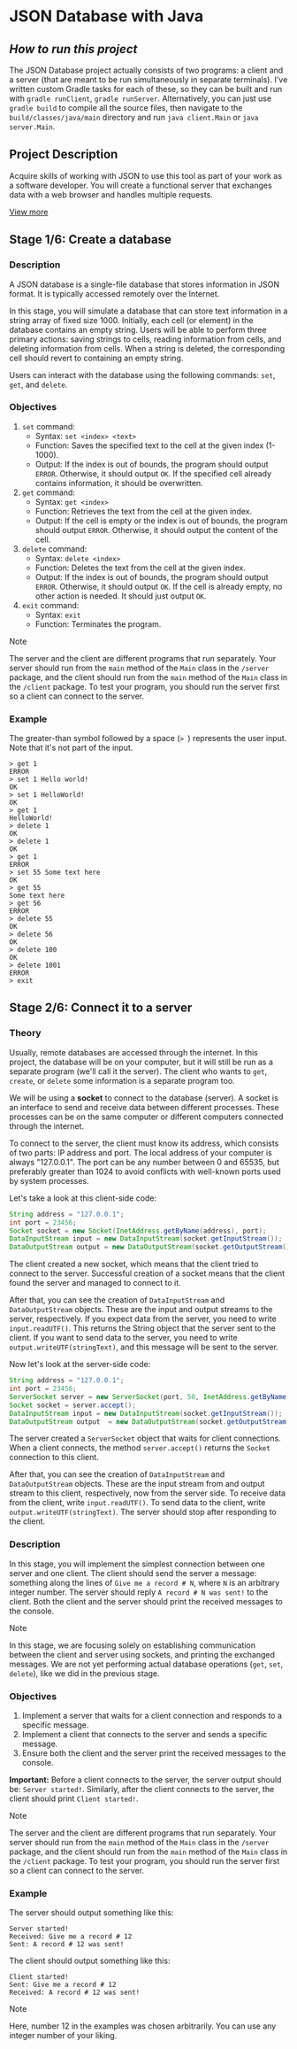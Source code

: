 # JSON Database with Java 

## *How to run this project*

The JSON Database project actually consists of two programs: a client and a server (that are meant to be run simultaneously in separate terminals). I've written custom Gradle tasks for each of these, so they can be built and run with `gradle runClient`, `gradle runServer`. Alternatively, you can just use `gradle build` to compile all the source files, then navigate to the `build/classes/java/main` directory and run `java client.Main` or `java server.Main`.


## Project Description

Acquire skills of working with JSON to use this tool as part of your work as a software developer. You will create a functional server that exchanges data with a web browser and handles multiple requests.

[View more](https://hyperskill.org/projects/65)


## Stage 1/6: Create a database

### Description

A JSON database is a single-file database that stores information in JSON format. It is typically accessed remotely over the Internet.

In this stage, you will simulate a database that can store text information in a string array of fixed size 1000. Initially, each cell (or element) in the database contains an empty string. Users will be able to perform three primary actions: saving strings to cells, reading information from cells, and deleting information from cells. When a string is deleted, the corresponding cell should revert to containing an empty string.

Users can interact with the database using the following commands: `set`, `get`, and `delete`.

### Objectives

1. `set` command:
    - Syntax: `set <index> <text>`
    - Function: Saves the specified text to the cell at the given index (1-1000).
    - Output: If the index is out of bounds, the program should output `ERROR`. Otherwise, it should output `OK`. If the specified cell already contains information, it should be overwritten.
2. `get` command:
    - Syntax: `get <index>`
    - Function: Retrieves the text from the cell at the given index.
    - Output: If the cell is empty or the index is out of bounds, the program should output `ERROR`. Otherwise, it should output the content of the cell.
3. `delete` command:
    - Syntax: `delete <index>`
    - Function: Deletes the text from the cell at the given index.
    - Output: If the index is out of bounds, the program should output `ERROR`. Otherwise, it should output `OK`. If the cell is already empty, no other action is needed. It should just output `OK`.
4. `exit` command:
    - Syntax: `exit`
    - Function: Terminates the program.

> [!NOTE]
> The server and the client are different programs that run separately. Your server should run from the `main` method of the `Main` class in the `/server` package, and the client should run from the `main` method of the `Main` class in the `/client` package. To test your program, you should run the server first so a client can connect to the server.

### Example

The greater-than symbol followed by a space (`> `) represents the user input. Note that it's not part of the input.
```text
> get 1
ERROR
> set 1 Hello world!
OK
> set 1 HelloWorld!
OK
> get 1
HelloWorld!
> delete 1
OK
> delete 1
OK
> get 1
ERROR
> set 55 Some text here
OK
> get 55
Some text here
> get 56
ERROR
> delete 55
OK
> delete 56
OK
> delete 100
OK
> delete 1001
ERROR
> exit
```


## Stage 2/6: Connect it to a server

### Theory

Usually, remote databases are accessed through the internet. In this project, the database will be on your computer, but it will still be run as a separate program (we'll call it the server). The client who wants to `get`, `create`, or `delete` some information is a separate program too.

We will be using a **socket** to connect to the database (server). A socket is an interface to send and receive data between different processes. These processes can be on the same computer or different computers connected through the internet.

To connect to the server, the client must know its address, which consists of two parts: IP address and port. The local address of your computer is always "127.0.0.1". The port can be any number between 0 and 65535, but preferably greater than 1024 to avoid conflicts with well-known ports used by system processes.

Let's take a look at this client-side code:
```java
String address = "127.0.0.1";
int port = 23456;
Socket socket = new Socket(InetAddress.getByName(address), port);
DataInputStream input = new DataInputStream(socket.getInputStream());
DataOutputStream output = new DataOutputStream(socket.getOutputStream());
```

The client created a new socket, which means that the client tried to connect to the server. Successful creation of a socket means that the client found the server and managed to connect to it.

After that, you can see the creation of `DataInputStream` and `DataOutputStream` objects. These are the input and output streams to the server, respectively. If you expect data from the server, you need to write `input.readUTF()`. This returns the String object that the server sent to the client. If you want to send data to the server, you need to write `output.writeUTF(stringText)`, and this message will be sent to the server.

Now let's look at the server-side code:
```java
String address = "127.0.0.1";
int port = 23456;
ServerSocket server = new ServerSocket(port, 50, InetAddress.getByName(address));
Socket socket = server.accept();
DataInputStream input = new DataInputStream(socket.getInputStream());
DataOutputStream output  = new DataOutputStream(socket.getOutputStream());
```

The server created a `ServerSocket` object that waits for client connections. When a client connects, the method `server.accept()` returns the `Socket` connection to this client.

After that, you can see the creation of `DataInputStream` and `DataOutputStream` objects. These are the input stream from and output stream to this client, respectively, now from the server side. To receive data from the client, write `input.readUTF()`. To send data to the client, write `output.writeUTF(stringText)`. The server should stop after responding to the client.

### Description

In this stage, you will implement the simplest connection between one server and one client. The client should send the server a message: something along the lines of `Give me a record # N`, where `N` is an arbitrary integer number. The server should reply `A record # N was sent!` to the client. Both the client and the server should print the received messages to the console.

> [!NOTE]
> In this stage, we are focusing solely on establishing communication between the client and server using sockets, and printing the exchanged messages. We are not yet performing actual database operations (`get`, `set`, `delete`), like we did in the previous stage.

### Objectives

1. Implement a server that waits for a client connection and responds to a specific message.
2. Implement a client that connects to the server and sends a specific message.
3. Ensure both the client and the server print the received messages to the console.

**Important:** Before a client connects to the server, the server output should be: `Server started!`. Similarly, after the client connects to the server, the client should print `Client started!`.

> [!NOTE]
> The server and the client are different programs that run separately. Your server should run from the `main` method of the `Main` class in the `/server` package, and the client should run from the `main` method of the `Main` class in the `/client` package. To test your program, you should run the server first so a client can connect to the server.

### Example

The server should output something like this:
```text
Server started!
Received: Give me a record # 12
Sent: A record # 12 was sent!
```

The client should output something like this:
```text
Client started!
Sent: Give me a record # 12
Received: A record # 12 was sent!
```

> [!NOTE]
> Here, number 12 in the examples was chosen arbitrarily. You can use any integer number of your liking.
